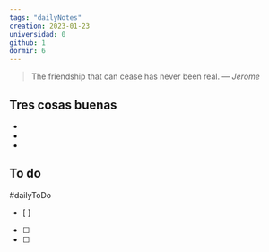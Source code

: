 ```yaml
---
tags: "dailyNotes"
creation: 2023-01-23
universidad: 0
github: 1
dormir: 6
---
```


> The friendship that can cease has never been real.
> — <cite>Jerome</cite>

## Tres cosas buenas 
- 
- 
- 

## To do
#dailyToDo
- [ ] 
- [ ] 
- [ ] 

